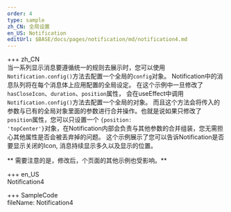 ```yaml
--- 
order: 4
type: sample
zh_CN: 全局设置
en_US: Notification
editUrl: $BASE/docs/pages/notification/md/notification4.md
---
```


+++ zh_CN  
当一系列显示消息要遵循统一的规则去展示时，您可以使用<Code>Notification.config()</Code>方法去配置一个全局的<Code>config</Code>对象。
    Notification中的消息队列将在每个消息体上应用配置的全局设定。
    在这个示例中一旦修改了<Code>hasCloseIcon</Code>、<Code>duration</Code>、<Code>position</Code>属性，
会在useEffect中调用<Code>Notification.config()</Code>方法去配置一个全局的对象。
    而且这个方法会将传入的参数与已有的全局对象里面的参数进行合并操作。也就是说如果只修改了<Code>position</Code>属性，您可以只设置一个
<Code>{position: 'topCenter'}</Code>对象，在Notification内部会负责与其他参数的合并组装，您无需担心其他属性是否会被丢弃掉的问题。
    这个示例展示了您可以告诉Notification是否要显示关闭的Icon, 消息持续显示多久以及显示的位置。   

** 需要注意的是，修改后，个页面的其他示例也受影响。**  

+++ en_US  
Notification4

+++ SampleCode  
fileName: Notification4
